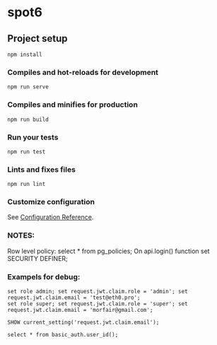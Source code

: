 # spot6

## Project setup
```
npm install
```

### Compiles and hot-reloads for development
```
npm run serve
```

### Compiles and minifies for production
```
npm run build
```

### Run your tests
```
npm run test
```

### Lints and fixes files
```
npm run lint
```

### Customize configuration
See [Configuration Reference](https://cli.vuejs.org/config/).


### NOTES:
Row level policy: select * from pg_policies;
On api.login() function set SECURITY DEFINER;

### Exampels for debug:
```
set role admin; set request.jwt.claim.role = 'admin'; set request.jwt.claim.email = 'test@eth0.pro';
set role super; set request.jwt.claim.role = 'super'; set request.jwt.claim.email = 'morfair@gmail.com';
```
```
SHOW current_setting('request.jwt.claim.email');
```
```
select * from basic_auth.user_id();
```
